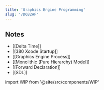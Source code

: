 ```yaml
---
title: 'Graphics Engine Programming'
slug: '/D6B2AF'
---
```


## Notes

- [[Delta Time]]
- [[380 Xcode Startup]]
- [[Graphics Engine Process]]
- [[Monolithic (Pure Hierarchy) Model]]
- [[Forward Declaration]]
- [[SDL]]

import WIP from '@site/src/components/WIP'

<WIP />
